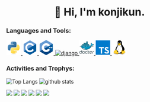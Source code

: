 <h1 align="center">👋 Hi, I'm konjikun.</h1>

<p align="left">
 
</p>

<h3 align="left">Languages and Tools:</h3>
<p align="left"> <a href="https://www.python.org" target="_blank" rel="noreferrer"> <img
            src="https://raw.githubusercontent.com/devicons/devicon/master/icons/python/python-original.svg"
            alt="python" width="40" height="40" /> </a> <a href="https://www.cprogramming.com/" target="_blank"
        rel="noreferrer"> <img src="https://raw.githubusercontent.com/devicons/devicon/master/icons/c/c-original.svg"
            alt="c" width="40" height="40" /> </a> <a href="https://www.w3schools.com/cpp/" target="_blank"
        rel="noreferrer"> <img
            src="https://raw.githubusercontent.com/devicons/devicon/master/icons/cplusplus/cplusplus-original.svg"
            alt="cplusplus" width="40" height="40" /> </a> <a href="https://www.djangoproject.com/" target="_blank"
        rel="noreferrer"> <img src="https://cdn.worldvectorlogo.com/logos/django.svg" alt="django" width="40"
            height="40" /> </a> <a href="https://www.docker.com/" target="_blank" rel="noreferrer"> <img
            src="https://raw.githubusercontent.com/devicons/devicon/master/icons/docker/docker-original-wordmark.svg"
            alt="docker" width="40" height="40" /> </a> <a href="https://typescript.com" target="_blank" rel="noreferrer">
        <img src="https://raw.githubusercontent.com/devicons/devicon/master/icons/typescript/typescript-original.svg" alt="typescript" width="40" height="40" /> </a>
    <a href="https://www.linux.org/" target="_blank" rel="noreferrer"> <img
            src="https://raw.githubusercontent.com/devicons/devicon/master/icons/linux/linux-original.svg" alt="linux"
            width="40" height="40" /> </a>
</p>

<p align="left">
<h3 align="left">Activities and Trophys:</h3>
</p>

<p align="left">
    <img alt="Top Langs" height="150px"
        src="https://konjikun-status.vercel.app/api?username=konjikun&count_private=true&show_icons=true&show_icons=true&bg_color=90,000000,00FFFF&theme=tokyonight" />
    <img alt="github stats" height="150px"
        src="https://konjikun-status.vercel.app/api?username=konjikun&count_private=true&show_icons=true&show_icons=true&bg_color=90,000000,00FFFF&theme=tokyonight" />
</p>

![](https://github-profile-trophy.vercel.app/?username=konjikun&theme=tokyonight&column=7)
![](https://raw.githubusercontent.com/konjikun/konjikun/main/profile-summary-card-output/tokyonight/0-profile-details.svg)
![](https://raw.githubusercontent.com/konjikun/konjikun/main/profile-summary-card-output/tokyonight/1-repos-per-language.svg)
![](https://raw.githubusercontent.com/konjikun/konjikun/main/profile-summary-card-output/tokyonight/2-most-commit-language.svg)
![](https://raw.githubusercontent.com/konjikun/konjikun/main/profile-summary-card-output/tokyonight/3-stats.svg)
![](https://raw.githubusercontent.com/konjikun/konjikun/main/profile-summary-card-output/tokyonight/4-productive-time.svg)
